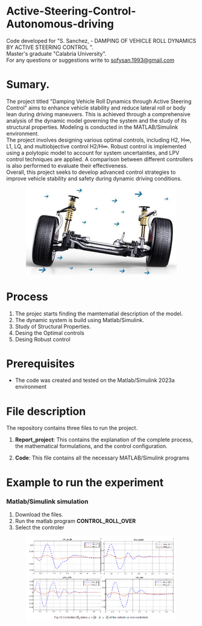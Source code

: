 # Active-Steering-Control-Autonomous-driving

Code developed for "S. Sanchez, - DAMPING OF VEHICLE ROLL DYNAMICS BY ACTIVE STEERING CONTROL ".  
Master's graduate "Calabria University".  
For any questions or suggestions write to sofysan.1993@gmail.com

# Sumary.
The project titled "Damping Vehicle Roll Dynamics through Active Steering Control" aims to enhance vehicle stability and reduce lateral roll or body lean during driving maneuvers. This is achieved through a comprehensive analysis of the dynamic model governing the system and the study of its structural properties. Modeling is conducted in the MATLAB/Simulink environment.  
The project involves designing various optimal controls, including H2, H∞, L1, LQ, and multiobjective control H2/H∞. Robust control is implemented using a polytopic model to account for system uncertainties, and LPV control techniques are applied. A comparison between different controllers is also performed to evaluate their effectiveness.  
Overall, this project seeks to develop advanced control strategies to improve vehicle stability and safety during dynamic driving conditions.

<p align="center">
  <img src="Images/Roll.png" alt="Texto alternativo" width="400">
</p>

# Process  
1.  The projec starts finding the mamtematial description of the model.
2.	The dynamic system is build using Matlab/Simulink.
3.	Study of Structural Properties. 
4.	Desing the Optimal controls
5.	Desing Robust control

# Prerequisites
- The code was created and tested on the Matlab/Simulink 2023a environment

# File description
The repository contains three files to run the project.  

1. **Report_project**: This contains the explanation of the complete process, the mathematical formulations, and the control configuration.

2. **Code**: This file contains all the necessary MATLAB/Simulink programs

# Example to run the experiment  

### Matlab/Simulink simulation 
1. Download the files.
2. Run the matlab program **CONTROL_ROLL_OVER**
3. Select the controler

<p align="center">
  <img src="Images/Results.png" alt="Texto alternativo" width="400">
</p>
